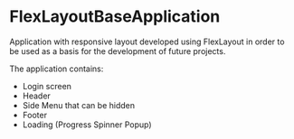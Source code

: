 # FlexLayoutBaseApplication
Application with responsive layout developed using FlexLayout in order to be used as a basis for the development of future projects.  

The application contains:
* Login screen 
* Header 
* Side Menu that can be hidden 
* Footer
* Loading (Progress Spinner Popup)
